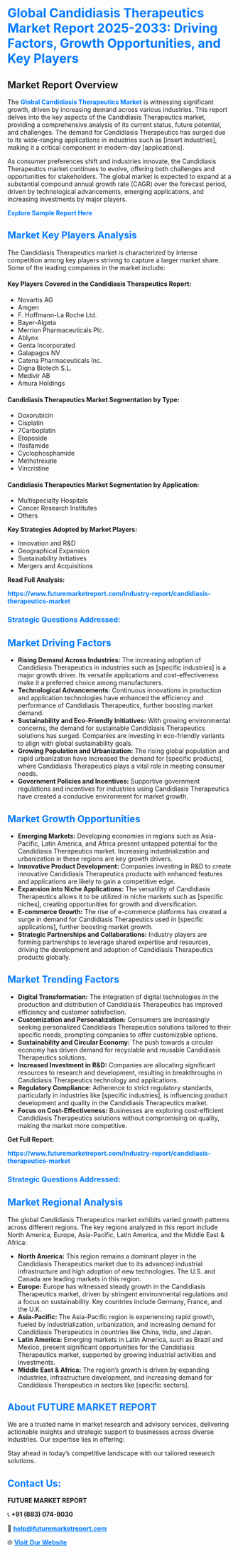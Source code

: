 <h1 style="color: #007BFF;">Global Candidiasis Therapeutics Market Report 2025-2033: Driving Factors, Growth Opportunities, and Key Players</h1>

<section id="overview">
<h2>Market Report Overview</h2>
<p>The <a href="https://www.futuremarketreport.com/industry-report/candidiasis-therapeutics-market" style="color: #007BFF; text-decoration: none;"><strong>Global Candidiasis Therapeutics Market</strong></a> is witnessing significant growth, driven by increasing demand across various industries. This report delves into the key aspects of the Candidiasis Therapeutics market, providing a comprehensive analysis of its current status, future potential, and challenges. The demand for Candidiasis Therapeutics has surged due to its wide-ranging applications in industries such as [insert industries], making it a critical component in modern-day [applications].</p>
<p>As consumer preferences shift and industries innovate, the Candidiasis Therapeutics market continues to evolve, offering both challenges and opportunities for stakeholders. The global market is expected to expand at a substantial compound annual growth rate (CAGR) over the forecast period, driven by technological advancements, emerging applications, and increasing investments by major players.</p>
</section>

<section id="overview">
<p><a href="https://www.futuremarketreport.com/request-sample/reportId=55468" style="color: #007BFF; text-decoration: none;"><strong>Explore Sample Report Here</strong></a></p>
</section>

<section id="key-players">
<h2 style="color: #007BFF;">Market Key Players Analysis</h2>
<p>The Candidiasis Therapeutics market is characterized by intense competition among key players striving to capture a larger market share. Some of the leading companies in the market include:</p>
<h4>Key Players Covered in the Candidiasis Therapeutics Report:</h4>
<ul><li>Novartis AG</li><li>Amgen</li><li>F. Hoffmann-La Roche Ltd.</li><li>Bayer-Algeta</li><li>Merrion Pharmaceuticals Plc.</li><li>Ablynx</li><li>Genta Incorporated</li><li>Galapagos NV</li><li>Catena Pharmaceuticals Inc.</li><li>Digna Biotech S.L.</li><li>Medivir AB</li><li>Amura Holdings</li></ul>
<h4>Candidiasis Therapeutics Market Segmentation by Type:</h4>
<ul><li>Doxorubicin</li><li>Cisplatin</li><li>7Carboplatin</li><li>Etoposide</li><li>Ifosfamide</li><li>Cyclophosphamide</li><li>Methotrexate</li><li>Vincristine</li></ul>

<h4>Candidiasis Therapeutics Market Segmentation by Application:</h4>
<ul><li>Multispecialty Hospitals</li><li>Cancer Research Institutes</li><li>Others</li></ul>
<p><strong>Key Strategies Adopted by Market Players:</strong></p>
<ul>
<li>Innovation and R&D</li>
<li>Geographical Expansion</li>
<li>Sustainability Initiatives</li>
<li>Mergers and Acquisitions</li>
</ul>
</section>

<section>
<p><strong>Read Full Analysis: </strong></p><a href="https://www.futuremarketreport.com/industry-report/candidiasis-therapeutics-market" style="color: #007BFF; text-decoration: none;"><strong>https://www.futuremarketreport.com/industry-report/candidiasis-therapeutics-market</strong></a>
<h3 style="color: #007BFF;">Strategic Questions Addressed:</h3>
</section>

<section id="driving-factors">
<h2 style="color: #007BFF;">Market Driving Factors</h2>
<ul>
<li><strong>Rising Demand Across Industries:</strong> The increasing adoption of Candidiasis Therapeutics in industries such as [specific industries] is a major growth driver. Its versatile applications and cost-effectiveness make it a preferred choice among manufacturers.</li>
<li><strong>Technological Advancements:</strong> Continuous innovations in production and application technologies have enhanced the efficiency and performance of Candidiasis Therapeutics, further boosting market demand.</li>
<li><strong>Sustainability and Eco-Friendly Initiatives:</strong> With growing environmental concerns, the demand for sustainable Candidiasis Therapeutics solutions has surged. Companies are investing in eco-friendly variants to align with global sustainability goals.</li>
<li><strong>Growing Population and Urbanization:</strong> The rising global population and rapid urbanization have increased the demand for [specific products], where Candidiasis Therapeutics plays a vital role in meeting consumer needs.</li>
<li><strong>Government Policies and Incentives:</strong> Supportive government regulations and incentives for industries using Candidiasis Therapeutics have created a conducive environment for market growth.</li>
</ul>
</section>

<section id="growth-opportunities">
<h2 style="color: #007BFF;">Market Growth Opportunities</h2>
<ul>
<li><strong>Emerging Markets:</strong> Developing economies in regions such as Asia-Pacific, Latin America, and Africa present untapped potential for the Candidiasis Therapeutics market. Increasing industrialization and urbanization in these regions are key growth drivers.</li>
<li><strong>Innovative Product Development:</strong> Companies investing in R&D to create innovative Candidiasis Therapeutics products with enhanced features and applications are likely to gain a competitive edge.</li>
<li><strong>Expansion into Niche Applications:</strong> The versatility of Candidiasis Therapeutics allows it to be utilized in niche markets such as [specific niches], creating opportunities for growth and diversification.</li>
<li><strong>E-commerce Growth:</strong> The rise of e-commerce platforms has created a surge in demand for Candidiasis Therapeutics used in [specific applications], further boosting market growth.</li>
<li><strong>Strategic Partnerships and Collaborations:</strong> Industry players are forming partnerships to leverage shared expertise and resources, driving the development and adoption of Candidiasis Therapeutics products globally.</li>
</ul>
</section>

<section id="trending-factors">
<h2 style="color: #007BFF;">Market Trending Factors</h2>
<ul>
<li><strong>Digital Transformation:</strong> The integration of digital technologies in the production and distribution of Candidiasis Therapeutics has improved efficiency and customer satisfaction.</li>
<li><strong>Customization and Personalization:</strong> Consumers are increasingly seeking personalized Candidiasis Therapeutics solutions tailored to their specific needs, prompting companies to offer customizable options.</li>
<li><strong>Sustainability and Circular Economy:</strong> The push towards a circular economy has driven demand for recyclable and reusable Candidiasis Therapeutics solutions.</li>
<li><strong>Increased Investment in R&D:</strong> Companies are allocating significant resources to research and development, resulting in breakthroughs in Candidiasis Therapeutics technology and applications.</li>
<li><strong>Regulatory Compliance:</strong> Adherence to strict regulatory standards, particularly in industries like [specific industries], is influencing product development and quality in the Candidiasis Therapeutics market.</li>
<li><strong>Focus on Cost-Effectiveness:</strong> Businesses are exploring cost-efficient Candidiasis Therapeutics solutions without compromising on quality, making the market more competitive.</li>
</ul>
</section>

<section>
<p><strong>Get Full Report: </strong></p><a href="https://www.futuremarketreport.com/industry-report/candidiasis-therapeutics-market" style="color: #007BFF; text-decoration: none;"><strong>https://www.futuremarketreport.com/industry-report/candidiasis-therapeutics-market</strong></a>
<h3 style="color: #007BFF;">Strategic Questions Addressed:</h3>
</section>


<section id="regional-analysis">
<h2 style="color: #007BFF;">Market Regional Analysis</h2>
<p>The global Candidiasis Therapeutics market exhibits varied growth patterns across different regions. The key regions analyzed in this report include North America, Europe, Asia-Pacific, Latin America, and the Middle East & Africa:</p>
<ul>
<li><strong>North America:</strong> This region remains a dominant player in the Candidiasis Therapeutics market due to its advanced industrial infrastructure and high adoption of new technologies. The U.S. and Canada are leading markets in this region.</li>
<li><strong>Europe:</strong> Europe has witnessed steady growth in the Candidiasis Therapeutics market, driven by stringent environmental regulations and a focus on sustainability. Key countries include Germany, France, and the U.K.</li>
<li><strong>Asia-Pacific:</strong> The Asia-Pacific region is experiencing rapid growth, fueled by industrialization, urbanization, and increasing demand for Candidiasis Therapeutics in countries like China, India, and Japan.</li>
<li><strong>Latin America:</strong> Emerging markets in Latin America, such as Brazil and Mexico, present significant opportunities for the Candidiasis Therapeutics market, supported by growing industrial activities and investments.</li>
<li><strong>Middle East & Africa:</strong> The region’s growth is driven by expanding industries, infrastructure development, and increasing demand for Candidiasis Therapeutics in sectors like [specific sectors].</li>
</ul>
</section>

<footer>
<h2 style="color: #007BFF;">About FUTURE MARKET REPORT</h2>
<p>We are a trusted name in market research and advisory services, delivering actionable insights and strategic support to businesses across diverse industries. Our expertise lies in offering:</p>

<p>Stay ahead in today’s competitive landscape with our tailored research solutions.</p>

<h2 style="color: #007BFF;">Contact Us:</h2>
<p><strong>FUTURE MARKET REPORT</strong></p>
<p>📞 <strong>+91 (883) 074-8030</strong></p>
<p>📧 <strong><a href="mailto:help@futuremarketreport.com" style="color: #007BFF;">help@futuremarketreport.com</a></strong></p>
<p>🌐 <strong><a href="https://www.futuremarketreport.com/" style="color: #007BFF;">Visit Our Website</a></strong></p>
</footer>